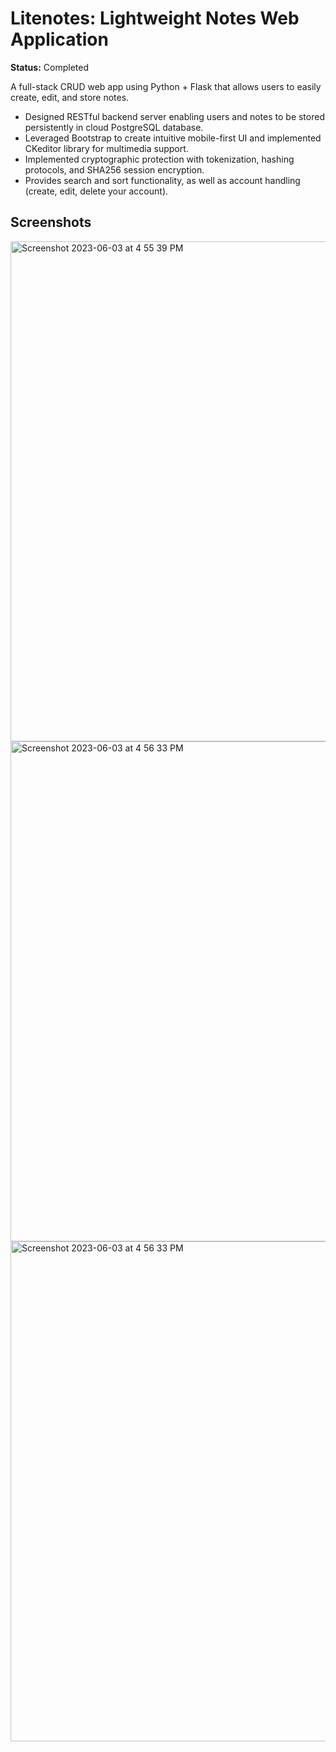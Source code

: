 # Litenotes: Lightweight Notes Web Application
__Status:__ Completed

A full-stack CRUD web app using Python + Flask that allows users to easily create, edit, and store notes.
- Designed RESTful backend server enabling users and notes to be stored persistently in cloud PostgreSQL database.
- Leveraged Bootstrap to create intuitive mobile-first UI and implemented CKeditor library for multimedia support.
- Implemented cryptographic protection with tokenization, hashing protocols, and SHA256 session encryption.
- Provides search and sort functionality, as well as account handling (create, edit, delete your account).

## Screenshots
<img width="800" alt="Screenshot 2023-06-03 at 4 55 39 PM" src="https://github.com/yamakov03/liteNotes-flask-web-app/assets/56325249/ab419c41-d018-4650-978c-81ed71d9f500">

<img width="800" alt="Screenshot 2023-06-03 at 4 56 33 PM" src="https://github.com/yamakov03/liteNotes-flask-web-app/assets/56325249/1705c48f-cf19-48ef-922c-17080f298fe6">

<img width="800" alt="Screenshot 2023-06-03 at 4 56 33 PM" src="https://github.com/yamakov03/liteNotes-flask-web-app/assets/56325249/64d0870a-bdda-487b-a6c7-9343f50504a0">


